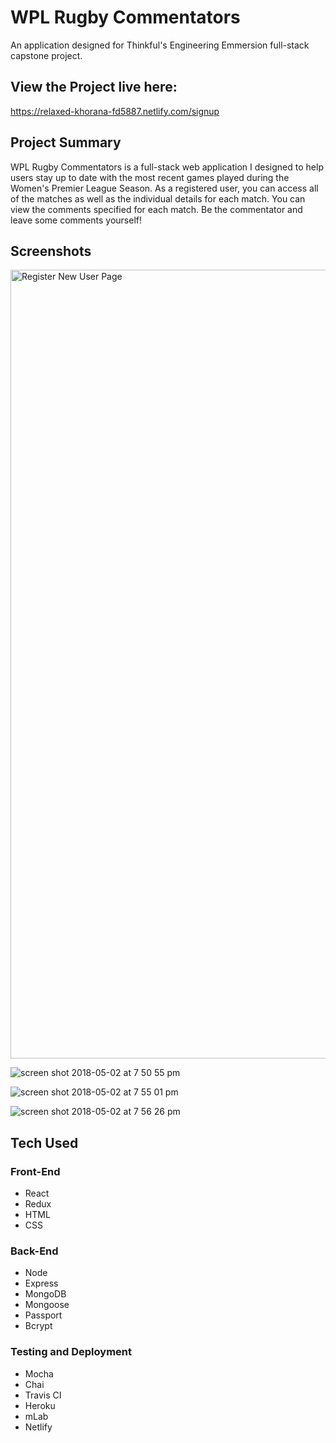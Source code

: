 # WPL Rugby Commentators

An application designed for Thinkful's Engineering Emmersion full-stack capstone project.

## View the Project live here:
https://relaxed-khorana-fd5887.netlify.com/signup

## Project Summary

WPL Rugby Commentators is a full-stack web application I designed to help users stay up to date with the most recent games played during the Women's Premier League Season. As a registered user, you can access all of the matches as well as the individual details for each match. You can view the comments specified for each match. Be the commentator and leave some comments yourself!

## Screenshots

<img width="1262" alt="Register New User Page" src="https://user-images.githubusercontent.com/35544816/39558248-d28e88ec-4e41-11e8-9e9a-83e3ff0fdd0f.png">

![screen shot 2018-05-02 at 7 50 55 pm](https://user-images.githubusercontent.com/35544816/39558328-8bc7ef92-4e42-11e8-9d33-2ac6ccdbc06d.png)

![screen shot 2018-05-02 at 7 55 01 pm](https://user-images.githubusercontent.com/35544816/39558357-c8edc19e-4e42-11e8-9c97-46052a54c30a.png)

![screen shot 2018-05-02 at 7 56 26 pm](https://user-images.githubusercontent.com/35544816/39558379-f54553ec-4e42-11e8-8ccd-531ccaa04c0f.png)

## Tech Used

### Front-End
* React
* Redux
* HTML
* CSS

### Back-End
* Node
* Express
* MongoDB
* Mongoose
* Passport
* Bcrypt

### Testing and Deployment
* Mocha
* Chai
* Travis CI
* Heroku
* mLab
* Netlify
